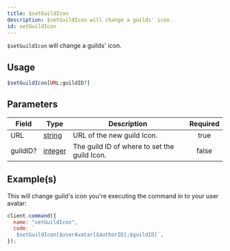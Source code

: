 ```yaml
---
title: $setGuildIcon
description: $setGuildIcon will change a guilds' icon.
id: setGuildIcon
---
```


`$setGuildIcon` will change a guilds' icon.

## Usage

```php
$setGuildIcon[URL;guildID?]
```

## Parameters

| Field    | Type                                                                                                | Description                                  | Required |
| -------- | --------------------------------------------------------------------------------------------------- | -------------------------------------------- | :------: |
| URL      | [string](https://developer.mozilla.org/en-US/docs/Web/JavaScript/Reference/Global_Objects/String)   | URL of the new guild Icon.                   |   true   |
| guildID? | [integer](https://developer.mozilla.org/en-US/docs/Web/JavaScript/Reference/Global_Objects/Integer) | The guild ID of where to set the guild Icon. |  false   |

## Example(s)

This will change guild's icon you're executing the command in to your user avatar:

```javascript
client.command({
  name: "setGuildIcon",
  code: `
   $setGuildIcon[$userAvatar[$authorID];$guildID]`,
});
```
